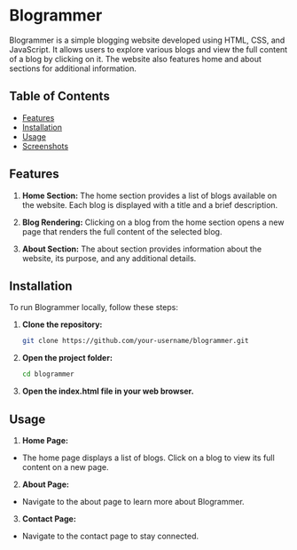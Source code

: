 # Blogrammer

Blogrammer is a simple blogging website developed using HTML, CSS, and JavaScript. It allows users to explore various blogs and view the full content of a blog by clicking on it. The website also features home and about sections for additional information.

## Table of Contents

- [Features](#features)
- [Installation](#installation)
- [Usage](#usage)
- [Screenshots](#screenshots)

## Features

1. **Home Section:** The home section provides a list of blogs available on the website. Each blog is displayed with a title and a brief description.

2. **Blog Rendering:** Clicking on a blog from the home section opens a new page that renders the full content of the selected blog.

3. **About Section:** The about section provides information about the website, its purpose, and any additional details.

## Installation

To run Blogrammer locally, follow these steps:

1. **Clone the repository:**

   ```bash
   git clone https://github.com/your-username/blogrammer.git
   
2. **Open the project folder:**
   ```cmd
   cd blogrammer

3. **Open the index.html file in your web browser.**


## Usage
1. **Home Page:**
 - The home page displays a list of blogs. Click on a blog to view its full content on a new page.

2. **About Page:**
- Navigate to the about page to learn more about Blogrammer.

3. **Contact Page:**
- Navigate to the contact page to stay connected.





